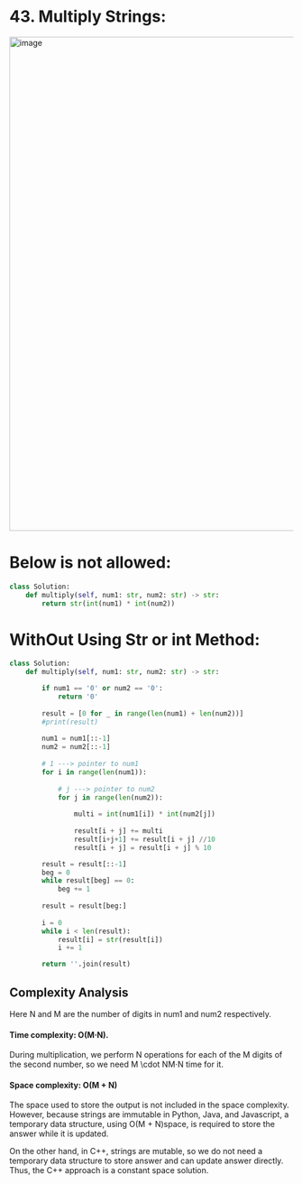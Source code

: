 # 43. Multiply Strings:

<img width="876" alt="image" src="https://user-images.githubusercontent.com/35987583/162560779-bba2226c-1256-4165-889f-c8d880cea182.png">


# Below is not allowed:
```python
class Solution:
    def multiply(self, num1: str, num2: str) -> str:
        return str(int(num1) * int(num2))
```

# WithOut Using Str or int Method:
```python
class Solution:
    def multiply(self, num1: str, num2: str) -> str:

        if num1 == '0' or num2 == '0':
            return '0'
        
        result = [0 for _ in range(len(num1) + len(num2))]
        #print(result)
        
        num1 = num1[::-1]
        num2 = num2[::-1]
        
        # 1 ---> pointer to num1
        for i in range(len(num1)):
            
            # j ---> pointer to num2
            for j in range(len(num2)):
                
                multi = int(num1[i]) * int(num2[j])
                
                result[i + j] += multi
                result[i+j+1] += result[i + j] //10
                result[i + j] = result[i + j] % 10

        result = result[::-1]                
        beg = 0
        while result[beg] == 0:
            beg += 1
            
        result = result[beg:]
        
        i = 0
        while i < len(result):
            result[i] = str(result[i])
            i += 1

        return ''.join(result)
```

## Complexity Analysis

Here N and M are the number of digits in num1 and num2 respectively.

#### Time complexity: O(M⋅N).

During multiplication, we perform N operations for each of the M digits of the second number, so we need M \cdot NM⋅N time for it.

#### Space complexity: O(M + N)

The space used to store the output is not included in the space complexity. However, because strings are immutable in Python, Java, and Javascript, a temporary data structure, using O(M + N)space, is required to store the answer while it is updated.

On the other hand, in C++, strings are mutable, so we do not need a temporary data structure to store answer and can update answer directly. Thus, the C++ approach is a constant space solution.
